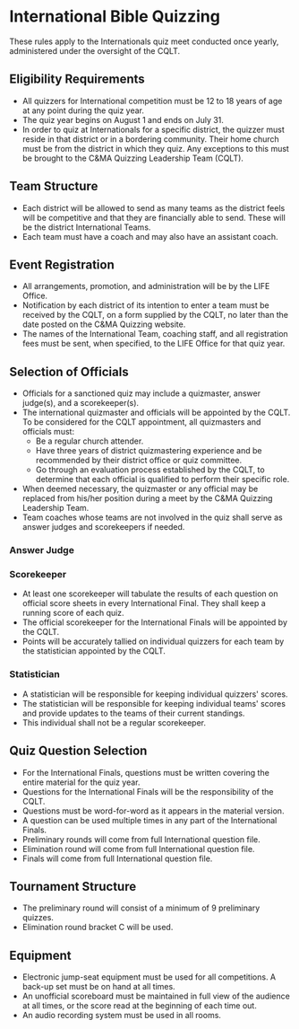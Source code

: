 # International Bible Quizzing

These rules apply to the Internationals quiz meet conducted once yearly, administered under the oversight of the CQLT.

## Eligibility Requirements

- All quizzers for International competition must be 12 to 18 years of age at any point during the quiz year.
- The quiz year begins on August 1 and ends on July 31.
- In order to quiz at Internationals for a specific district, the quizzer must reside in that district or in a bordering community. Their home church must be from the district in which they quiz. Any exceptions to this must be brought to the C&MA Quizzing Leadership Team (CQLT).

## Team Structure

- Each district will be allowed to send as many teams as the district feels will be competitive and that they are financially able to send. These will be the district International Teams.
- Each team must have a coach and may also have an assistant coach.

## Event Registration

- All arrangements, promotion, and administration will be by the LIFE Office.
- Notification by each district of its intention to enter a team must be received by the CQLT, on a form supplied by the CQLT, no later than the date posted on the C&MA Quizzing website.
- The names of the International Team, coaching staff, and all registration fees must be sent, when specified, to the LIFE Office for that quiz year.

## Selection of Officials

- Officials for a sanctioned quiz may include a quizmaster, answer judge(s), and a scorekeeper(s).
- The international quizmaster and officials will be appointed by the CQLT. To be considered for the CQLT appointment, all quizmasters and officials must:
    - Be a regular church attender.
    - Have three years of district quizmastering experience and be recommended by their district office or quiz committee.
    - Go through an evaluation process established by the CQLT, to determine that each official is qualified to perform their specific role.
- When deemed necessary, the quizmaster or any official may be replaced from his/her position during a meet by the C&MA Quizzing Leadership Team.
- Team coaches whose teams are not involved in the quiz shall serve as answer judges and scorekeepers if needed.

### Answer Judge

### Scorekeeper

- At least one scorekeeper will tabulate the results of each question on official score sheets in every International Final. They shall keep a running score of each quiz.
- The official scorekeeper for the International Finals will be appointed by the CQLT.
- Points will be accurately tallied on individual quizzers for each team by the statistician appointed by the CQLT.

### Statistician

- A statistician will be responsible for keeping individual quizzers' scores.
- The statistician will be responsible for keeping individual teams' scores and provide updates to the teams of their current standings.
- This individual shall not be a regular scorekeeper.

## Quiz Question Selection

- For the International Finals, questions must be written covering the entire material for the quiz year.
- Questions for the International Finals will be the responsibility of the CQLT.
- Questions must be word-for-word as it appears in the material version.
- A question can be used multiple times in any part of the International Finals.
- Preliminary rounds will come from full International question file.
- Elimination round will come from full International question file.
- Finals will come from full International question file.

## Tournament Structure

- The preliminary round will consist of a minimum of 9 preliminary quizzes.
- Elimination round bracket C will be used.

## Equipment

- Electronic jump-seat equipment must be used for all competitions. A back-up set must be on hand at all times.
- An unofficial scoreboard must be maintained in full view of the audience at all times, or the score read at the beginning of each time out.
- An audio recording system must be used in all rooms.
